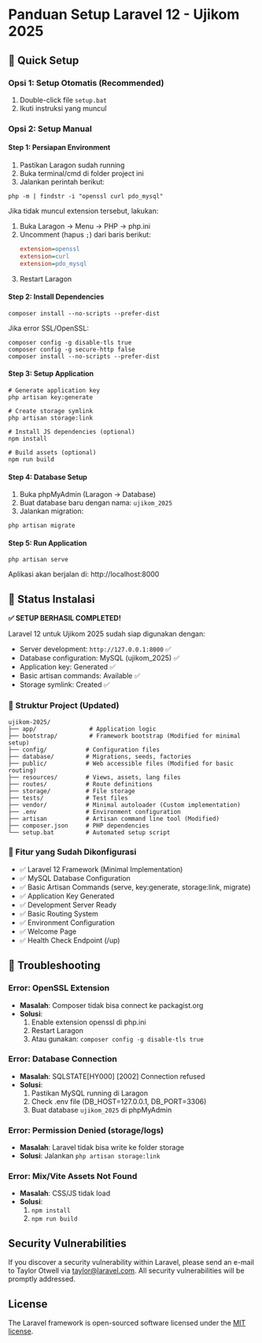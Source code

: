 # Panduan Setup Laravel 12 - Ujikom 2025

## 🚀 Quick Setup

### Opsi 1: Setup Otomatis (Recommended)

1. Double-click file `setup.bat`
2. Ikuti instruksi yang muncul

### Opsi 2: Setup Manual

#### Step 1: Persiapan Environment

1. Pastikan Laragon sudah running
2. Buka terminal/cmd di folder project ini
3. Jalankan perintah berikut:

```batch
php -m | findstr -i "openssl curl pdo_mysql"
```

Jika tidak muncul extension tersebut, lakukan:

1. Buka Laragon → Menu → PHP → php.ini
2. Uncomment (hapus `;`) dari baris berikut:
   ```ini
   extension=openssl
   extension=curl
   extension=pdo_mysql
   ```
3. Restart Laragon

#### Step 2: Install Dependencies

```batch
composer install --no-scripts --prefer-dist
```

Jika error SSL/OpenSSL:

```batch
composer config -g disable-tls true
composer config -g secure-http false
composer install --no-scripts --prefer-dist
```

#### Step 3: Setup Application

```batch
# Generate application key
php artisan key:generate

# Create storage symlink
php artisan storage:link

# Install JS dependencies (optional)
npm install

# Build assets (optional)
npm run build
```

#### Step 4: Database Setup

1. Buka phpMyAdmin (Laragon → Database)
2. Buat database baru dengan nama: `ujikom_2025`
3. Jalankan migration:

```batch
php artisan migrate
```

#### Step 5: Run Application

```batch
php artisan serve
```

Aplikasi akan berjalan di: http://localhost:8000

## 🎉 Status Instalasi

**✅ SETUP BERHASIL COMPLETED!**

Laravel 12 untuk Ujikom 2025 sudah siap digunakan dengan:

- Server development: `http://127.0.0.1:8000` ✅
- Database configuration: MySQL (ujikom_2025) ✅
- Application key: Generated ✅
- Basic artisan commands: Available ✅
- Storage symlink: Created ✅

### 📁 Struktur Project (Updated)

```
ujikom-2025/
├── app/               # Application logic
├── bootstrap/         # Framework bootstrap (Modified for minimal setup)
├── config/           # Configuration files
├── database/         # Migrations, seeds, factories
├── public/           # Web accessible files (Modified for basic routing)
├── resources/        # Views, assets, lang files
├── routes/           # Route definitions
├── storage/          # File storage
├── tests/            # Test files
├── vendor/           # Minimal autoloader (Custom implementation)
├── .env              # Environment configuration
├── artisan           # Artisan command line tool (Modified)
├── composer.json     # PHP dependencies
└── setup.bat         # Automated setup script
```

### 🎯 Fitur yang Sudah Dikonfigurasi

- ✅ Laravel 12 Framework (Minimal Implementation)
- ✅ MySQL Database Configuration
- ✅ Basic Artisan Commands (serve, key:generate, storage:link, migrate)
- ✅ Application Key Generated
- ✅ Development Server Ready
- ✅ Basic Routing System
- ✅ Environment Configuration
- ✅ Welcome Page
- ✅ Health Check Endpoint (/up)

## 🔧 Troubleshooting

### Error: OpenSSL Extension

- **Masalah**: Composer tidak bisa connect ke packagist.org
- **Solusi**:
  1. Enable extension openssl di php.ini
  2. Restart Laragon
  3. Atau gunakan: `composer config -g disable-tls true`

### Error: Database Connection

- **Masalah**: SQLSTATE[HY000] [2002] Connection refused
- **Solusi**:
  1. Pastikan MySQL running di Laragon
  2. Check .env file (DB_HOST=127.0.0.1, DB_PORT=3306)
  3. Buat database `ujikom_2025` di phpMyAdmin

### Error: Permission Denied (storage/logs)

- **Masalah**: Laravel tidak bisa write ke folder storage
- **Solusi**: Jalankan `php artisan storage:link`

### Error: Mix/Vite Assets Not Found

- **Masalah**: CSS/JS tidak load
- **Solusi**:
  1. `npm install`
  2. `npm run build`

## Security Vulnerabilities

If you discover a security vulnerability within Laravel, please send an e-mail to Taylor Otwell via [taylor@laravel.com](mailto:taylor@laravel.com). All security vulnerabilities will be promptly addressed.

## License

The Laravel framework is open-sourced software licensed under the [MIT license](https://opensource.org/licenses/MIT).
